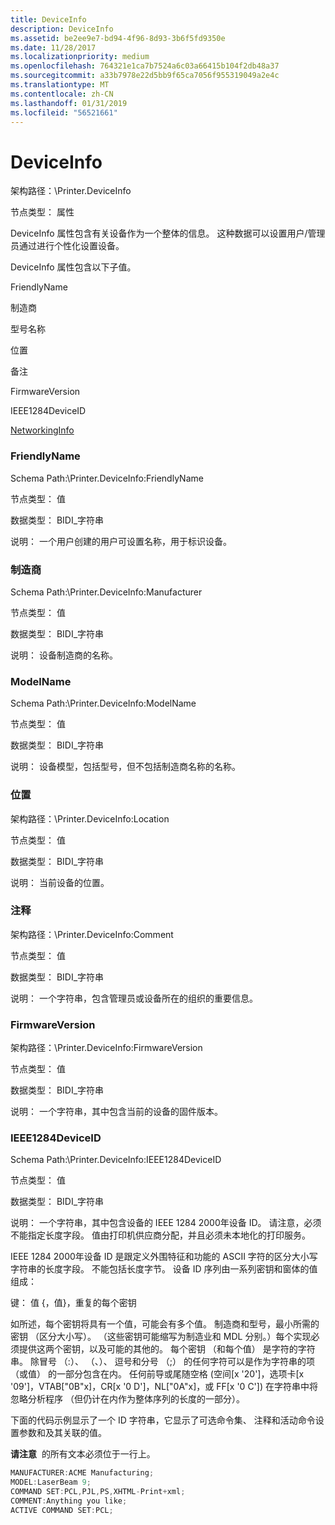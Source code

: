 ```yaml
---
title: DeviceInfo
description: DeviceInfo
ms.assetid: be2ee9e7-bd94-4f96-8d93-3b6f5fd9350e
ms.date: 11/28/2017
ms.localizationpriority: medium
ms.openlocfilehash: 764321e1ca7b7524a6c03a66415b104f2db48a37
ms.sourcegitcommit: a33b7978e22d5bb9f65ca7056f955319049a2e4c
ms.translationtype: MT
ms.contentlocale: zh-CN
ms.lasthandoff: 01/31/2019
ms.locfileid: "56521661"
---
```

# <a name="deviceinfo"></a>DeviceInfo


架构路径：\\Printer.DeviceInfo

节点类型： 属性

DeviceInfo 属性包含有关设备作为一个整体的信息。 这种数据可以设置用户/管理员通过进行个性化设置设备。

DeviceInfo 属性包含以下子值。

FriendlyName

制造商

型号名称

位置

备注

FirmwareVersion

IEEE1284DeviceID

[NetworkingInfo](networkinginfo.md)

### <a name="span-idfriendlynamespanspan-idfriendlynamespan-friendlyname"></a><span id="friendlyname"></span><span id="FRIENDLYNAME"></span> FriendlyName

Schema Path:\\Printer.DeviceInfo:FriendlyName

节点类型： 值

数据类型： BIDI\_字符串

说明： 一个用户创建的用户可设置名称，用于标识设备。

### <a name="span-idmanufacturerspanspan-idmanufacturerspan-manufacturer"></a><span id="manufacturer"></span><span id="MANUFACTURER"></span> 制造商

Schema Path:\\Printer.DeviceInfo:Manufacturer

节点类型： 值

数据类型： BIDI\_字符串

说明： 设备制造商的名称。

### <a name="span-idmodelnamespanspan-idmodelnamespan-modelname"></a><span id="modelname"></span><span id="MODELNAME"></span> ModelName

Schema Path:\\Printer.DeviceInfo:ModelName

节点类型： 值

数据类型： BIDI\_字符串

说明： 设备模型，包括型号，但不包括制造商名称的名称。

### <a name="span-idlocationspanspan-idlocationspan-location"></a><span id="location"></span><span id="LOCATION"></span> 位置

架构路径：\\Printer.DeviceInfo:Location

节点类型： 值

数据类型： BIDI\_字符串

说明： 当前设备的位置。

### <a name="span-idcommentspanspan-idcommentspan-comment"></a><span id="comment"></span><span id="COMMENT"></span> 注释

架构路径：\\Printer.DeviceInfo:Comment

节点类型： 值

数据类型： BIDI\_字符串

说明： 一个字符串，包含管理员或设备所在的组织的重要信息。

### <a name="span-idfirmwareversionspanspan-idfirmwareversionspan-firmwareversion"></a><span id="firmwareversion"></span><span id="FIRMWAREVERSION"></span> FirmwareVersion

架构路径：\\Printer.DeviceInfo:FirmwareVersion

节点类型： 值

数据类型： BIDI\_字符串

说明： 一个字符串，其中包含当前的设备的固件版本。

### <a name="span-idieee1284deviceidspanspan-idieee1284deviceidspan-ieee1284deviceid"></a><span id="ieee1284deviceid"></span><span id="IEEE1284DEVICEID"></span> IEEE1284DeviceID

Schema Path:\\Printer.DeviceInfo:IEEE1284DeviceID

节点类型： 值

数据类型： BIDI\_字符串

说明： 一个字符串，其中包含设备的 IEEE 1284 2000年设备 ID。 请注意，必须不能指定长度字段。 值由打印机供应商分配，并且必须未本地化的打印服务。

IEEE 1284 2000年设备 ID 是跟定义外围特征和功能的 ASCII 字符的区分大小写字符串的长度字段。 不能包括长度字节。 设备 ID 序列由一系列密钥和窗体的值组成：

键： 值 {，值}，重复的每个密钥

如所述，每个密钥将具有一个值，可能会有多个值。 制造商和型号，最小所需的密钥 （区分大小写）。 （这些密钥可能缩写为制造业和 MDL 分别。）每个实现必须提供这两个密钥，以及可能的其他的。 每个密钥 （和每个值） 是字符的字符串。 除冒号 （:）、 （、）、 逗号和分号 （;） 的任何字符可以是作为字符串的项 （或值） 的一部分包含在内。 任何前导或尾随空格 (空间\[x '20'\]，选项卡\[x '09'\]，VTAB\["0B"x\]，CR\[x '0 D'\]，NL\["0A"x\]，或 FF\[x '0 C'\]) 在字符串中将忽略分析程序 （但仍计在内作为整体序列的长度的一部分）。

下面的代码示例显示了一个 ID 字符串，它显示了可选命令集、 注释和活动命令设置参数和及其关联的值。

**请注意**  的所有文本必须位于一行上。

 

```cpp
MANUFACTURER:ACME Manufacturing;
MODEL:LaserBeam 9;
COMMAND SET:PCL,PJL,PS,XHTML-Print+xml;
COMMENT:Anything you like;
ACTIVE COMMAND SET:PCL;
```

 

 




